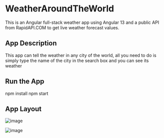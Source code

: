 # WeatherAroundTheWorld
This is an Angular full-stack weather app using Angular 13 and a public API from RapidAPI.COM to get live weather forecast values.

## App Description
This app can tell the weather in any city of the world, all you need to do is simply type the name of the city in the search box and you can see its weather

## Run the App
npm install
npm start

## App Layout
![image](https://github.com/farahazeem/Weather-around-the-world/assets/28639312/144b5c40-61c9-4296-959d-ddcf665ca8c3)

![image](https://github.com/farahazeem/Weather-around-the-world/assets/28639312/d1c82f0f-88d7-4ab4-8b8a-a7b54ec134d4)




